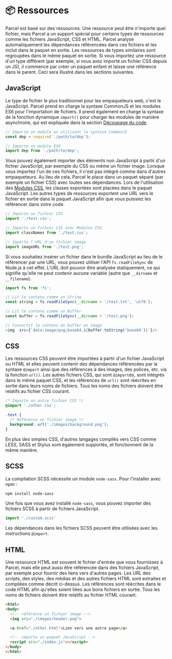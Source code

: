 # 📦 Ressources

Parcel est basé sur des ressources. Une ressource peut être n'importe quel fichier, mais Parcel a un support spécial pour certains types de ressources comme les fichiers JavaScript, CSS et HTML. Parcel analyse automatiquement les dépendances référencées dans ces fichiers et les inclut dans le paquet en sortie. Les ressources de types similaires sont regroupées dans le même paquet en sortie. Si vous importez une ressource d'un type différent (par exemple, si vous avez importé un fichier CSS depuis un JS), il commence par créer un paquet enfant et laisse une référence dans le parent. Ceci sera illustré dans les sections suivantes.

## JavaScript

Le type de fichier le plus traditionnel pour les empaqueteurs web, c'est le JavaScript. Parcel prend en charge la syntaxe CommonJS et les modules ES6 pour l'importation de fichiers. Il prend également en charge la syntaxe de la fonction dynamique `import()` pour charger les modules de manière asynchrone, qui est expliquée dans la section [Découpage du code](code_splitting.html).

```javascript
// Importe un module en utilisant la syntaxe CommonJS
const dep = require('./path/to/dep');

// Importe un module ES6
import dep from './path/to/dep';
```

Vous pouvez également importer des éléments non JavaScript à partir d'un fichier JavaScript, par exemple du CSS ou même un fichier image. Lorsque vous importez l'un de ces fichiers, il n'est pas intégré comme dans d'autres empaqueteurs. Au lieu de cela, Parcel le place dans un paquet séparé (par exemple un fichier CSS) avec toutes ses dépendances. Lors de l'utilisation des [Modules CSS](https://github.com/css-modules/css-modules), les classes exportées sont placées dans le paquet JavaScript. Les autres types de ressources exportent une URL vers le fichier en sortie dans le paquet JavaScript afin que vous puissiez les référencer dans votre code.

```javascript
// Importe un fichier CSS
import './test.css';

// Importe un fichier CSS avec Modules CSS
import classNames from './test.css';

// Importe l'URL d'un fichier image
import imageURL from './test.png';
```

Si vous souhaitez insérer un fichier dans le bundle JavaScript au lieu de le référencer par une URL, vous pouvez utiliser l'API `fs.readFileSync` de Node.js à cet effet. L'URL doit pouvoir être analysée statiquement, ce qui signifie qu'elle ne peut contenir aucune variable (autre que `__dirname` et `__filename`).

```javascript
import fs from 'fs';

// Lit le contenu comme un String
const string = fs.readFileSync(__dirname + '/test.txt', 'utf8');

// Lit le contenu comme un Buffer
const buffer = fs.readFileSync(__dirname + '/test.png');

// Convertit le contenu du buffer en image
<img  src={`data:image/png;base64,${buffer.toString('base64')}`}/>
```

## CSS

Les ressources CSS peuvent être importées à partir d'un fichier JavaScript ou HTML et elles peuvent contenir des dépendances référencées par la syntaxe `@import` ainsi que des références à des images, des polices, etc. via la fonction `url()`. Les autres fichiers CSS, qui sont `@import`és, sont intégrés dans le même paquet CSS, et les références de `url()` sont réécrites en sortie dans leurs noms de fichiers. Tous les noms des fichiers doivent être relatifs au fichier CSS courant.

```css
/* Importe un autre fichier CSS */
@import './other.css';

.test {
  /* Référence un fichier image */
  background: url('./images/background.png');
}
```

En plus des simples CSS, d'autres langages compilés vers CSS comme LESS, SASS et Stylus sont également supportés, et fonctionnent de la même manière.

## SCSS
La compilation SCSS nécessite un module `node-sass`. Pour l'installer avec npm :
```bash
npm install node-sass
```
Une fois que vous avez installé `node-sass`, vous pouvez importer des fichiers SCSS à partir de fichiers JavaScript.
```javascript
import './custom.scss'
```
Les dépendances dans les fichiers SCSS peuvent être utilisées avec les instructions `@import`.

## HTML

Une ressource HTML est souvent le fichier d'entrée que vous fournissez à Parcel, mais elle peut aussi être référencée dans des fichiers JavaScript, par exemple pour fournir des liens vers d'autres pages. Les URL des scripts, des styles, des médias et des autres fichiers HTML sont extraites et compilées comme décrit ci-dessus. Les références sont réécrites dans le code HTML afin qu'elles soient liées aux bons fichiers en sortie. Tous les noms de fichiers doivent être relatifs au fichier HTML courant.

```html
<html>
<body>
  <!-- référence un fichier image -->
  <img src="./images/header.png">

  <a href="./other.html">Lien vers une autre page</a>

  <!-- importe un paquet JavaScript -->
  <script src="./index.js"></script>
</body>
</html>
```
